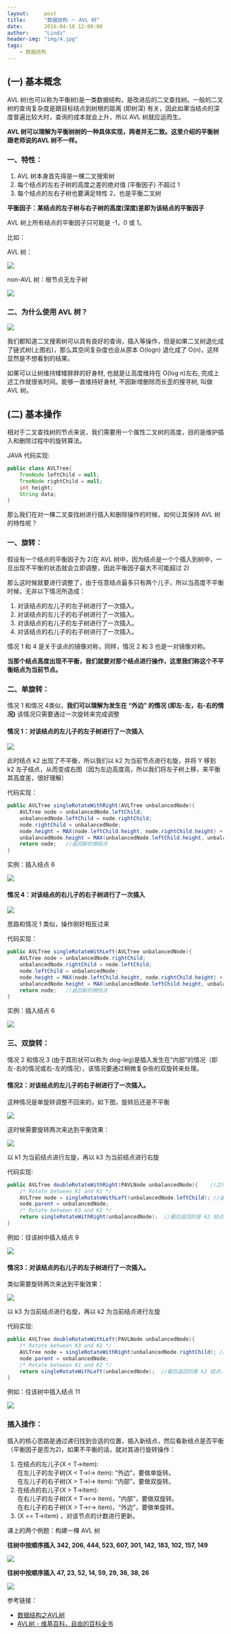 ```yaml
---
layout:     post
title:      "数据结构 － AVL 树"
date:       2016-04-18 12:00:00
author:     "Lindz"
header-img: "img/4.jpg"
tags:
    - 数据结构
---
```


## (一) 基本概念

AVL 树(也可以称为平衡树)是一类数据结构，是改进后的二叉查找树。一般的二叉树的查询复杂度是跟目标结点到树根的距离 (即树深) 有关，因此如果当结点的深度普遍比较大时，查询的成本就会上升，所以 AVL 树就应运而生。

**AVL 树可以理解为平衡树树的一种具体实现，两者并无二致。这里介绍的平衡树跟老师说的AVL 树不一样。**

### 一、特性：

1. AVL 树本身首先得是一棵二叉搜索树
2. 每个结点的左右子树的高度之差的绝对值 (平衡因子) 不超过 1
3. 每个结点的左右子树也要满足特性 2，也是平衡二叉树

**平衡因子：某结点的左子树与右子树的高度(深度)差即为该结点的平衡因子**

AVL 树上所有结点的平衡因子只可能是 -1，0 或 1。

比如：

AVL 树：

![](/assets/2016-04-18-avl-tree/1.png)

non-AVL 树：根节点无左子树


![](/assets/2016-04-18-avl-tree/2.png)

### 二、为什么使用 AVL 树？


![](/assets/2016-04-18-avl-tree/3.png)

我们都知道二叉搜索树可以具有良好的查询，插入等操作，但是如果二叉树退化成了链式树(上图右)，那么其空间复杂度也会从原本 O(logn) 退化成了 O(n)，这样显然是不想看到的结果。

如果可以让树维持矮矮胖胖的好身材, 也就是让高度维持在 O(log n)左右, 完成上述工作就很省时间。能够一直维持好身材, 不因新增删除而长歪的搜寻树, 叫做 AVL 树。

## (二) 基本操作

相对于二叉查找树的节点来说，我们需要用一个属性二叉树的高度，目的是维护插入和删除过程中的旋转算法。

JAVA 代码实现:

```java
public class AVLTree{
	TreeNode leftChild = null;
	TreeNode rightChild = null;
	int height;
	String data;
}
```

那么我们在对一棵二叉查找树进行插入和删除操作的时候，如何让其保持 AVL 树的特性呢？

### 一、旋转：

假设有一个结点的平衡因子为 2(在 AVL 树中，因为结点是一个个插入到树中，一旦出现不平衡的状态就会立即调整，因此平衡因子最大不可能超过 2)

那么这时候就要进行调整了，由于任意结点最多只有两个儿子，所以当高度不平衡时候，无非以下情况所造成：

1. 对该结点的左儿子的左子树进行了一次插入。 
2. 对该结点的左儿子的右子树进行了一次插入。 
3. 对该结点的右儿子的左子树进行了一次插入。 
4. 对该结点的右儿子的右子树进行了一次插入。 

情况 1 和 4 是关于该点的镜像对称，同样，情况 2 和 3 也是一对镜像对称。

**当那个结点高度出现不平衡，我们就要对那个结点进行操作，这里我们称这个不平衡结点为当前节点。**

### 二、单旋转：

情况 1 和情况 4类似，**我们可以理解为发生在 “外边” 的情况 (即左-左，右-右的情况)** 该情况只需要通过一次旋转来完成调整

#### 情况 1：对该结点的左儿子的左子树进行了一次插入

![](/assets/2016-04-18-avl-tree/4.png)

此时结点 k2 出现了不平衡，所以我们以 k2 为当前节点进行右旋，并将 Y 移到 k2 左子结点，从而变成右图（因为左边高度高，所以我们将左子树上移，来平衡其高度差，很好理解）

代码实现：

```java
public AVLTree singleRotateWithRight(AVLTree unbalancedNode){
	AVLTree node = unbalancedNode.leftChild;
	unbalancedNode.leftChild = node.rightChild;
	node.rightChild = unbalancedNode;
	node.height = MAX(node.leftChild.height, node.rightChild.height) + 1;
	unbalancedNode.height = MAX(unbalancedNode.leftChild.height, unbalancedNode.rightChild.height) + 1;
	return node;   //返回新的根结点
}
```

实例：插入结点 6

![](/assets/2016-03-28-balanced-tree/1.gif)

#### 情况 4：对该结点的右儿子的右子树进行了一次插入


![](/assets/2016-04-18-avl-tree/6.png)

思路和情况 1 类似，操作刚好相反过来

代码实现：

```java
public AVLTree singleRotateWithLeft(AVLTree unbalancedNode){
	AVLTree node = unbalancedNode.rightChild;
	unbalancedNode.rightChild = node.leftChild;
	node.leftChild = unbalancedNode;
	node.height = MAX(node.leftChild.height, node.rightChild.height) + 1;
	unbalancedNode.height = MAX(unbalancedNode.leftChild.height, unbalancedNode.rightChild.height) + 1;
	return node;   //返回新的根结点
}
```

实例：插入结点 6

![](/assets/2016-03-28-balanced-tree/2.gif)

### 三、双旋转：

情况 2 和情况 3 (由于其形状可以称为 dog-leg)是插入发生在“内部”的情况（即左-右的情况或右-左的情况），该情况要通过稍微复杂些的双旋转来处理。

#### 情况2：对该结点的左儿子的右子树进行了一次插入。 

这种情况是单旋转调整不回来的，如下图，旋转后还是不平衡


![](/assets/2016-04-18-avl-tree/8.png)

这时候需要旋转两次来达到平衡效果：


![](/assets/2016-04-18-avl-tree/9.png)

以 k1 为当前结点进行左旋，再以 k3 为当前结点进行右旋

代码实现:

```java
public AVLTree doubleRotateWithRight(PAVLNode unbalancedNode){    //之所以称为 Right，是因为最后不平衡结点变为右子树，这样比较好记
    /* Rotate between K1 and K2 */
    AVLTree node = singleRotateWithLeft(unbalancedNode.leftChild); //返回值为 K2 
    node.parent = unbalancedNode;
    /* Rotate between K3 and K2 */
    return singleRotateWithRight(unbalancedNode);  //最后返回的是 k2 结点，即根结点
}
```

例如：往该树中插入结点 9

![](/assets/2016-03-28-balanced-tree/4.gif)


#### 情况3：对该结点的右儿子的左子树进行了一次插入。 

类似需要旋转两次来达到平衡效果：

![](/assets/2016-04-18-avl-tree/10.png)

以 k3 为当前结点进行右旋，再以 k2 为当前结点进行左旋

代码实现:

```java
public AVLTree doubleRotateWithLeft(PAVLNode unbalancedNode){   
    /* Rotate between K3 and K2 */
    AVLTree node = singleRotateWithRight(unbalancedNode.rightChild); //返回值为 K2 
    node.parent = unbalancedNode;
    /* Rotate between K1 and K2 */
    return singleRotateWithLeft(unbalancedNode);  //最后返回的是 k2 结点，即根结点
}
```

例如：往该树中插入结点 11

![](/assets/2016-03-28-balanced-tree/2.gif)


### 插入操作：

插入的核心思路是通过递归找到合适的位置，插入新结点，然后看新结点是否平衡（平衡因子是否为2)，如果不平衡的话，就对其进行旋转操作：

1. 在结点的左儿子(X < T->item):  
  在左儿子的左子树(X < T->l-> item): “外边”，要做单旋转。   
  在左儿子的右子树(X > T->l-> item): “内部”，要做双旋转。 
2. 在结点的右儿子(X > T->item):    
  在右儿子的左子树(X < T->r-> item)，“内部”，要做双旋转。   
  在右儿子的右子树(X > T->r-> item)，“外边”，要做单旋转。   
3. (X == T->item) ，对该节点的计数进行更新。

课上的两个例题：构建一棵 AVL 树

**往树中按顺序插入 342, 206, 444, 523, 607, 301, 142, 183, 102, 157, 149**

![](/assets/2016-03-28-balanced-tree/5.gif)

**往树中按顺序插入 47, 23, 52, 14, 59, 29, 36, 38, 26**

![](/assets/2016-03-28-balanced-tree/6.gif)

参考链接：

* [数据结构之AVL树](http://blog.chinaunix.net/uid-25324849-id-2182877.html)
* [AVL树 - 维基百科，自由的百科全书](https://zh.wikipedia.org/wiki/AVL%E6%A0%91)